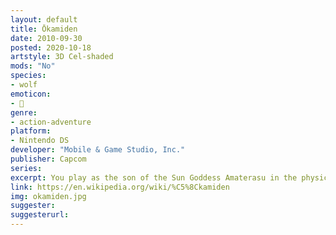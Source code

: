 ```yaml
---
layout: default
title: Ōkamiden
date: 2010-09-30
posted: 2020-10-18
artstyle: 3D Cel-shaded
mods: "No"
species: 
- wolf
emoticon:
- 🐺
genre: 
- action-adventure
platform:
- Nintendo DS
developer: "Mobile & Game Studio, Inc."
publisher: Capcom
series: 
excerpt: You play as the son of the Sun Goddess Amaterasu in the physical form of a white wolf pup, and you must save the country of Nippon. There's magical powers and combat in this game, but your character plays and behaves much like a normal wolf. This is a spin-off sequel to the first game <em>Ōkami</em>.
link: https://en.wikipedia.org/wiki/%C5%8Ckamiden
img: okamiden.jpg
suggester: 
suggesterurl: 
---
```



